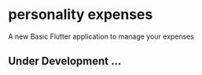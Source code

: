 # personality expenses 

A new Basic Flutter application to manage your expenses 

## Under Development ...

